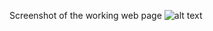 Screenshot of the working web page
![alt text](https://github.com/vijaythecoder/p2/blob/master/docs/p2.PNG "Website working screenshot")
